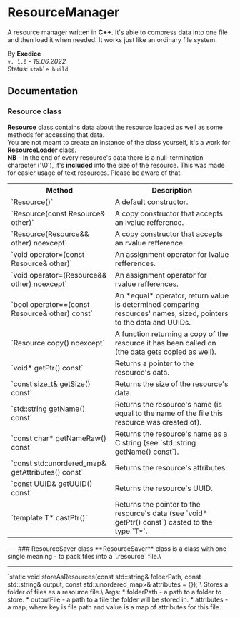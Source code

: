 # ResourceManager

A resource manager written in **C++**. It's able to compress data into one file and then load it when needed.
It works just like an ordinary file system.

By **Exedice**\
`v. 1.0` - *19.06.2022*\
Status: `stable build`

## Documentation

### Resource class
**Resource** class contains data about the resource loaded as well as some methods for accessing that data.\
You are not meant to create an instance of the class yourself, it's a work for **ResourceLoader** class.\
**NB** - In the end of every resource's data there is a null-termination character ('\0'), it's **included** into the size of the resource. This was made for easier usage of text resources. Please be aware of that.

<table><tbody>
<tr><th>Method</th><th>Description</th></tr>
<tr><td>`Resource()`</td><td>A default constructor.</td></tr>
<tr><td>`Resource(const Resource& other)`</td><td>A copy constructor that accepts an lvalue refference.</td></tr>
<tr><td>`Resource(Resource&& other) noexcept`</td><td>A copy constructor that accepts an rvalue refference.</td></tr>
<tr><td>`void operator=(const Resource& other)`</td><td>An assignment operator for lvalue refferences.</td></tr>
<tr><td>`void operator=(Resource&& other) noexcept`</td><td>An assignment operator for rvalue refferences.</td></tr>
<tr><td>`bool operator==(const Resource& other) const`</td><td>An *equal* operator, return value is determined comparing resources' names, sized, pointers to the data and UUIDs.</td></tr>
<tr><td>`Resource copy() noexcept`</td><td>A function returning a copy of the resource it has been called on (the data gets copied as well).</td></tr>
<tr><td>`void* getPtr() const`</td><td>Returns a pointer to the resource's data.</td></tr>
<tr><td>`const size_t& getSize() const`</td><td>Returns the size of the resource's data.</td></tr>
<tr><td>`std::string getName() const`</td><td>Returns the resource's name (is equal to the name of the file this resource was created of).</td></tr>
<tr><td>`const char* getNameRaw() const`</td><td>Returns the resource's name as a C string (see `std::string getName() const`).</td></tr>
<tr><td>`const std::unordered_map<std::string, std::string>& getAttributes() const`</td><td>Returns the resource's attributes.</td></tr>
<tr><td>`const UUID& getUUID() const`</td><td>Returns the resource's UUID.</td></tr>
<tr><td>`template<typename T> T* castPtr()`</td><td>Returns the pointer to the resource's data (see `void* getPtr() const`) casted to the type `T*`.</td></tr>
</tbody></table>
---
### ResourceSaver class
**ResourceSaver** class is a class with one single meaning - to pack files into a `.resource` file.\
<hr>
`static void storeAsResources(const std::string& folderPath, const std::string& output, const std::unordered_map<std::string, std::unordered_map<std::string, std::string>>& attributes = {});`\
Stores a folder of files as a resource file.\
Args:
* folderPath - a path to a folder to store.
* outputFile - a path to a file the folder will be stored in.
* attributes - a map, where key is file path and value is a map of attributes for this file.
